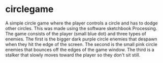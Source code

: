 # circlegame
A simple circle game where the player controls a circle and has to dodge other circles. This was made using the software sketchbook Processing. The game consists of the player (small blue dot) and three types of enemies. The first is the bigger dark purple circle enemies that despawn when they hit the edge of the screen. The second is the small pink circle enemies that bounces off the edges of the game window. The third is a stalker that slowly moves toward the player so they don't sit still.
